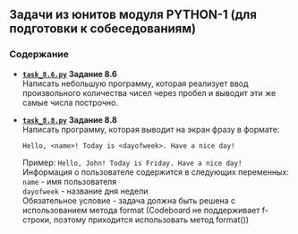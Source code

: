 ## Задачи из юнитов модуля PYTHON-1 (для подготовки к собеседованиям) ##

### Содержание ###

- [**`task_8.6.py`**](https://github.com/stalkspectrum/sf-ds-course-all/blob/master/00-03-PYTHON-1/task_8.6.py) **Задание 8.6**    
    Написать небольшую программу, которая реализует ввод
    произвольного количества чисел через пробел и выводит эти же самые числа
    построчно.
- [**`task_8.8.py`**](https://github.com/stalkspectrum/sf-ds-course-all/blob/master/00-03-PYTHON-1/task_8.8.py) **Задание 8.8**    
    Написать программу, которая выводит на экран фразу в формате:    

    ```text
    Hello, <name>! Today is <dayofweek>. Have a nice day!
    ```

    Пример: `Hello, John! Today is Friday. Have a nice day!`    
    Информация о пользователе содержится в следующих переменных:    
    `name` - имя пользователя    
    `dayofweek` - название дня недели    
    Обязательное условие - задача должна быть решена с использованием метода
    format (Codeboard не поддерживает f-строки, поэтому приходится использовать
    метод format())
